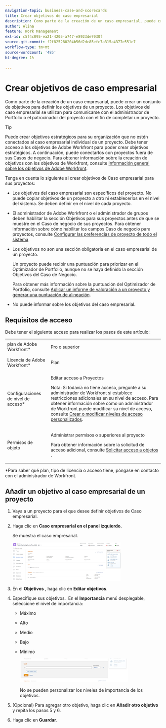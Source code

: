 ```yaml
---
navigation-topic: business-case-and-scorecards
title: Crear objetivos de caso empresarial
description: Como parte de la creación de un caso empresarial, puede crear un conjunto de objetivos para definir los objetivos de un proyecto. Los objetivos del caso empresarial se utilizan para comunicarse con el administrador de Portfolio o el patrocinador del proyecto con el fin de completar un proyecto.
author: Alina
feature: Work Management
exl-id: c5f4c095-ea21-4205-a747-e8923de7030f
source-git-commit: f2f825280204b56d2dc85efc7a315a4377e551c7
workflow-type: tm+mt
source-wordcount: '485'
ht-degree: 1%

---
```


# Crear objetivos de caso empresarial

Como parte de la creación de un caso empresarial, puede crear un conjunto de objetivos para definir los objetivos de un proyecto. Los objetivos del caso empresarial se utilizan para comunicarse con el administrador de Portfolio o el patrocinador del proyecto con el fin de completar un proyecto.

<!--
<p data-mc-conditions="QuicksilverOrClassic.Draft mode">(NOTE: below snippet: NWE only, not classic)</p>
-->

>[!TIP]
>
>Puede crear objetivos estratégicos para su organización que no estén conectados al caso empresarial individual de un proyecto. Debe tener acceso a los objetivos de Adobe Workfront para poder crear objetivos estratégicos. A continuación, puede conectarlos con proyectos fuera de sus Casos de negocio. Para obtener información sobre la creación de objetivos con los objetivos de Workfront, consulte [Información general sobre los objetivos de Adobe Workfront](../../../workfront-goals/goal-management/wf-goals-overview.md).

Tenga en cuenta lo siguiente al crear objetivos de Caso empresarial para sus proyectos:

* Los objetivos del caso empresarial son específicos del proyecto. No puede copiar objetivos de un proyecto a otro ni establecerlos en el nivel del sistema. Se deben definir en el nivel de cada proyecto.
* El administrador de Adobe Workfront o el administrador de grupos deben habilitar la sección Objetivos para sus proyectos antes de que se muestre en el Caso de negocio de sus proyectos. Para obtener información sobre cómo habilitar los campos Caso de negocio para proyectos, consulte [Configurar las preferencias de proyecto de todo el sistema](../../../administration-and-setup/set-up-workfront/configure-system-defaults/set-project-preferences.md).

* Los objetivos no son una sección obligatoria en el caso empresarial de un proyecto.

   Un proyecto puede recibir una puntuación para priorizar en el Optimizador de Portfolio, aunque no se haya definido la sección Objetivos del Caso de Negocio.

   Para obtener más información sobre la puntuación del Optimizador de Portfolio, consulte [Aplicar un informe de valoración a un proyecto y generar una puntuación de alineación](../../../manage-work/projects/define-a-business-case/apply-scorecard-to-project-to-generate-alignment-score.md).

* No puede informar sobre los objetivos del caso empresarial.

## Requisitos de acceso

Debe tener el siguiente acceso para realizar los pasos de este artículo:

<table style="table-layout:auto"> 
 <col> 
 </col> 
 <col> 
 </col> 
 <tbody> 
  <tr> 
   <td role="rowheader">plan de Adobe Workfront*</td> 
   <td> <p>Pro o superior</p> </td> 
  </tr> 
  <tr> 
   <td role="rowheader">Licencia de Adobe Workfront*</td> 
   <td> <p>Plan </p> </td> 
  </tr> 
  <tr> 
   <td role="rowheader">Configuraciones de nivel de acceso*</td> 
   <td> <p>Editar acceso a Proyectos</p> <p>Nota: Si todavía no tiene acceso, pregunte a su administrador de Workfront si establece restricciones adicionales en su nivel de acceso. Para obtener información sobre cómo un administrador de Workfront puede modificar su nivel de acceso, consulte <a href="../../../administration-and-setup/add-users/configure-and-grant-access/create-modify-access-levels.md" class="MCXref xref">Crear o modificar niveles de acceso personalizados</a>.</p> </td> 
  </tr> 
  <tr> 
   <td role="rowheader">Permisos de objeto</td> 
   <td> <p>Administrar permisos o superiores al proyecto</p> <p>Para obtener información sobre la solicitud de acceso adicional, consulte <a href="../../../workfront-basics/grant-and-request-access-to-objects/request-access.md" class="MCXref xref">Solicitar acceso a objetos </a>.</p> </td> 
  </tr> 
 </tbody> 
</table>

&#42;Para saber qué plan, tipo de licencia o acceso tiene, póngase en contacto con el administrador de Workfront.

## Añadir un objetivo al caso empresarial de un proyecto

1. Vaya a un proyecto para el que desee definir objetivos de Caso empresarial.
1. Haga clic en **Caso empresarial en el panel izquierdo.**

   Se muestra el caso empresarial.

   ![](assets/business-case-page-info-goals-expenses-nwe-350x123.png)

1. En el **Objetivos** , haga clic en **Editar objetivos**.

1. Especifique sus objetivos.
 En el **Importancia** menú desplegable, seleccione el nivel de importancia:

   * Máximo
   * Alto
   * Medio
   * Bajo
   * Mínimo

      ![](assets/g1-350x76.png)

      No se pueden personalizar los niveles de importancia de los objetivos.

1. (Opcional) Para agregar otro objetivo, haga clic en **Añadir otro objetivo** y repita los pasos 5 y 6.
1. Haga clic en **Guardar**.
